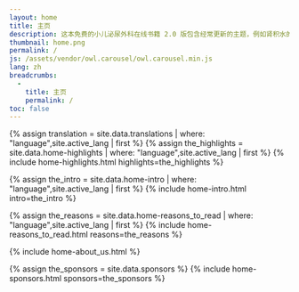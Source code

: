 ```yaml
---
layout: home
title: 主页
description: 这本免费的小儿泌尿外科在线书籍 2.0 版包含经常更新的主题，例如肾积水的管理、尿道下裂技术、尿路感染的治疗方法、关于肠和膀胱功能障碍的信息、神经源性膀胱、小儿泌尿肿瘤学等等。
thumbnail: home.png
permalink: /
js: /assets/vendor/owl.carousel/owl.carousel.min.js
lang: zh
breadcrumbs: 
  - 
    title: 主页
    permalink: /
toc: false
---
```


{% assign translation = site.data.translations | where: "language",site.active_lang | first %}
{% assign the_highlights = site.data.home-highlights | where: "language",site.active_lang | first %}
{% include home-highlights.html highlights=the_highlights %}

{% assign the_intro = site.data.home-intro | where: "language",site.active_lang | first %}
{% include home-intro.html intro=the_intro %}

{% assign the_reasons = site.data.home-reasons_to_read | where: "language",site.active_lang | first %}
{% include home-reasons_to_read.html reasons=the_reasons %}

{% include home-about_us.html %}

{% assign the_sponsors = site.data.sponsors %}
{% include home-sponsors.html sponsors=the_sponsors %}